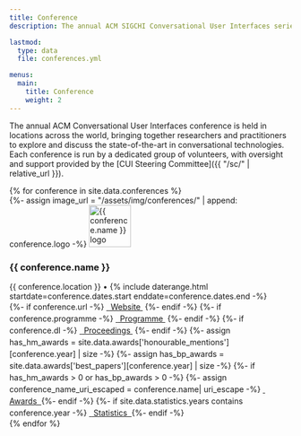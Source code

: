 ```yaml
---
title: Conference
description: The annual ACM SIGCHI Conversational User Interfaces series.

lastmod: 
  type: data
  file: conferences.yml

menus:
  main:
    title: Conference
    weight: 2
---
```


The annual ACM Conversational User Interfaces conference is held in locations across the world, bringing together researchers and practitioners to explore and discuss the state-of-the-art in conversational technologies. Each conference is run by a dedicated group of volunteers, with oversight and support provided by the [CUI Steering Committee]({{ "/sc/" | relative_url }}).

<div class="mx-auto text-center">
  <div class="d-inline-flex flex-column text-start justify-content-center align-items-center border rounded-1 shadow mx-auto conference-list">
    {% for conference in site.data.conferences %}
    <div class="d-flex flex-column p-3 border-bottom w-100">
      <div class="d-flex flex-row justify-content-start align-items-start flex-fill">
        <div class="flex-shrink-0 align-self-start">
          {%- assign image_url = "/assets/img/conferences/" | append: conference.logo -%}
          <a href="{{ conference.url }}" title="{{ conference.title }}" target="_blank">
            <img src="{{ image_url | relative_url }}?{{ cache }}" class="rounded shadow" style="width: 75px" alt="{{ conference.name }} logo">
          </a>
        </div>
        <div class="flex-grow-1 flex-fill ms-4 pt-1 small" style="max-width: 500px">
          <h3 class="mb-1">{{ conference.name }}</h3>
          {{ conference.location }} &bull; {% include daterange.html startdate=conference.dates.start enddate=conference.dates.end -%}
          <div class="d-flex flex-wrap mt-1 small" style="line-height: 150%">
            {%- if conference.url -%}
            <a href="{{ conference.url }}" title="View the {{ conference.name }} website" target="_blank" class="flex-grow-0 badge rounded-pill text-bg-primary text-decoration-none mx-1 my-1 p-1">&nbsp;<i class="bi bi-link-45deg"></i> Website&nbsp;</a>
            {%- endif -%}
            {%- if conference.programme -%}
            <a href="{{ conference.programme }}" title="View the {{ conference.name }} programme" target="_blank" class="flex-grow-0 badge rounded-pill text-bg-secondary text-decoration-none mx-1 my-1 p-1">&nbsp;<i class="bi bi-easel3"></i> Programme&nbsp;</a>
            {%- endif -%}
            {%- if conference.dl -%}
            <a href="{{ conference.dl }}" title="View the proceedings of {{ conference.name }} in the ACM Digital Library" target="_blank" class="flex-grow-0 badge rounded-pill text-bg-secondary text-decoration-none mx-1 my-1 p-1">&nbsp;<i class="bi bi-book-half"></i> Proceedings&nbsp;</a>
            {%- endif -%}
            {%- assign has_hm_awards =  site.data.awards['honourable_mentions'][conference.year] | size -%}
            {%- assign has_bp_awards =  site.data.awards['best_papers'][conference.year] | size -%}
            {%- if has_hm_awards > 0 or has_bp_awards > 0 -%}
            {%- assign conference_name_uri_escaped =  conference.name| uri_escape -%}
            <a href="{{ "/conference/awards/#" | append: conference_name_uri_escaped | relative_url }}" title="View a list of awards given at the {{ conference.name }}" target="_blank" class="flex-grow-0 badge rounded-pill text-bg-secondary text-decoration-none mx-1 my-1 p-1">
              &nbsp;<i class="bi bi-award-fill"></i> Awards&nbsp;
            </a>
            {%- endif -%}
            {%- if site.data.statistics.years contains conference.year -%}
            <a href="{{ "/conference/statistics/" | relative_url }}" title="View statistics from {{ conference.name }}" target="_blank" class="flex-grow-0 badge rounded-pill text-bg-secondary text-decoration-none mx-1 my-1 p-1">
              &nbsp;<i class="bi bi-calculator-fill"></i> Statistics&nbsp;
            </a>
            {%- endif -%}
          </div>
        </div>
      </div>
    </div>
    {% endfor %}
  </div>
</div>